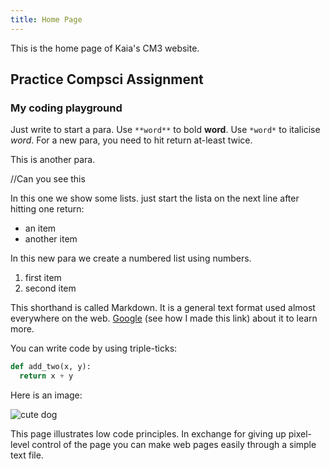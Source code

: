 ```yaml
---
title: Home Page
---
```


This is the home page of Kaia's CM3 website.

## Practice Compsci Assignment

### My coding playground

Just write to start a para. Use `**word**` to bold **word**. Use `*word*` to italicise *word*. For a new para, you need to hit return at-least twice.

This is another para.

//Can you see this

In this one we show some lists. just start the lista on the next line after hitting one return:
- an item
- another item

In this new para we create a numbered list using numbers.
1. first item
2. second item

This shorthand is called Markdown. It is a general text format used almost everywhere on the web. [Google](https://www.google.com) (see how I made this link) about it to learn more.

You can write code by using triple-ticks:

```python
def add_two(x, y):
  return x + y
```

Here is an image:

![cute dog](https://i.imgur.com/dY93WHQ.jpeg)

This page illustrates low code principles. In exchange for giving up pixel-level control of the page you can make web pages easily through a simple text file.
